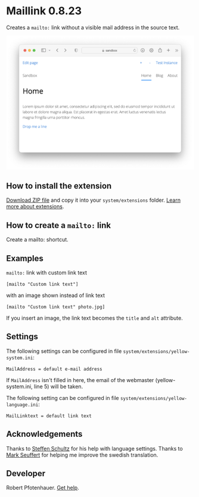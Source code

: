 # Maillink 0.8.23

Creates a `mailto:` link without a visible mail address in the source text.

<p align="center"><img src="maillink-screenshot.png" alt="Screenshot"></p>

## How to install the extension

[Download ZIP file](https://github.com/pftnhr/yellow-maillink/archive/refs/heads/main.zip) and copy it into your `system/extensions` folder. [Learn more about extensions](https://github.com/annaesvensson/yellow-update).

## How to create a `mailto:` link

Create a mailto: shortcut.

## Examples

`mailto:` link with custom link text

    [mailto "Custom link text"]

with an image shown instead of link text

    [mailto "Custom link text" photo.jpg]

If you insert an image, the link text becomes the `title` and `alt` attribute.

## Settings

The following settings can be configured in file `system/extensions/yellow-system.ini`:

    MailAddress = default e-mail address

If `MailAddress` isn't filled in here, the email of the webmaster (yellow-system.ini, line 5) will be taken.

The following setting can be configured in file `system/extensions/yellow-language.ini`:

    MailLinktext = default link text

## Acknowledgements

Thanks to [Steffen Schultz](https://github.com/schulle4u) for his help with language settings. Thanks to [Mark Seuffert](https://github.com/markseuffert) for helping me improve the swedish translation.

## Developer

Robert Pfotenhauer. [Get help](https://datenstrom.se/yellow/help/).
